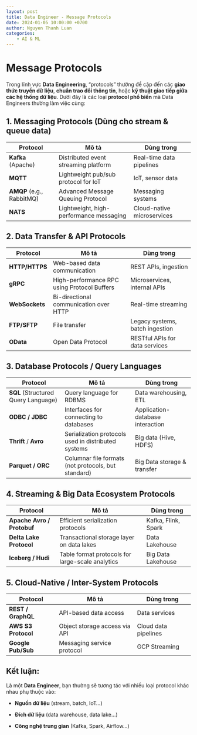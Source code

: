 ```yaml
---
layout: post
title: Data Engineer - Message Protocols
date: 2024-01-05 10:00:00 +0700
author: Nguyen Thanh Luan
categories: 
    - AI & ML
---
```


# Message Protocols

Trong lĩnh vực **Data Engineering**, “protocols” thường đề cập đến các **giao thức truyền dữ liệu**, **chuẩn trao đổi thông tin**, hoặc **kỹ thuật giao tiếp giữa các hệ thống dữ liệu**. Dưới đây là các loại **protocol phổ biến** mà Data Engineers thường làm việc cùng:
## 1. **Messaging Protocols** (Dùng cho stream & queue data)
 
|Protocol|Mô tả|Dùng trong|
|---|---|---|
|**Kafka** (Apache)|Distributed event streaming platform|Real-time data pipelines|
|**MQTT**|Lightweight pub/sub protocol for IoT|IoT, sensor data|
|**AMQP** (e.g., RabbitMQ)|Advanced Message Queuing Protocol|Messaging systems|
|**NATS**|Lightweight, high-performance messaging|Cloud-native microservices|

## 2. **Data Transfer & API Protocols**

| Protocol       | Mô tả                                       | Dùng trong                      |
| -------------- | ------------------------------------------- | ------------------------------- |
| **HTTP/HTTPS** | Web-based data communication                | REST APIs, ingestion            |
| **gRPC**       | High-performance RPC using Protocol Buffers | Microservices, internal APIs    |
| **WebSockets** | Bi-directional communication over HTTP      | Real-time streaming             |
| **FTP/SFTP**   | File transfer                               | Legacy systems, batch ingestion |
| **OData**      | Open Data Protocol                          | RESTful APIs for data services  |

## 3. **Database Protocols / Query Languages**

|Protocol|Mô tả|Dùng trong|
|---|---|---|
|**SQL** (Structured Query Language)|Query language for RDBMS|Data warehousing, ETL|
|**ODBC / JDBC**|Interfaces for connecting to databases|Application-database interaction|
|**Thrift** / **Avro**|Serialization protocols used in distributed systems|Big data (Hive, HDFS)|
|**Parquet / ORC**|Columnar file formats (not protocols, but standard)|Big Data storage & transfer|

## 4. **Streaming & Big Data Ecosystem Protocols**

|Protocol|Mô tả|Dùng trong|
|---|---|---|
|**Apache Avro / Protobuf**|Efficient serialization protocols|Kafka, Flink, Spark|
|**Delta Lake Protocol**|Transactional storage layer on data lakes|Data Lakehouse|
|**Iceberg / Hudi**|Table format protocols for large-scale analytics|Big Data Lakehouse|

## 5. **Cloud-Native / Inter-System Protocols**

|Protocol|Mô tả|Dùng trong|
|---|---|---|
|**REST / GraphQL**|API-based data access|Data services|
|**AWS S3 Protocol**|Object storage access via API|Cloud data pipelines|
|**Google Pub/Sub**|Messaging service protocol|GCP Streaming|

## Kết luận:

Là một **Data Engineer**, bạn thường sẽ tương tác với nhiều loại protocol khác nhau phụ thuộc vào:

- **Nguồn dữ liệu** (stream, batch, IoT…)
    
- **Đích dữ liệu** (data warehouse, data lake…)
    
- **Công nghệ trung gian** (Kafka, Spark, Airflow…)


